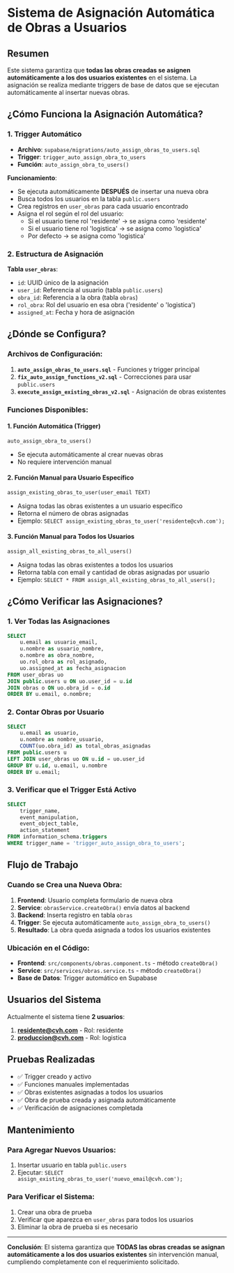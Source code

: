# Sistema de Asignación Automática de Obras a Usuarios

## Resumen
Este sistema garantiza que **todas las obras creadas se asignen automáticamente a los dos usuarios existentes** en el sistema. La asignación se realiza mediante triggers de base de datos que se ejecutan automáticamente al insertar nuevas obras.

## ¿Cómo Funciona la Asignación Automática?

### 1. Trigger Automático
- **Archivo**: `supabase/migrations/auto_assign_obras_to_users.sql`
- **Trigger**: `trigger_auto_assign_obra_to_users`
- **Función**: `auto_assign_obra_to_users()`

**Funcionamiento**:
- Se ejecuta automáticamente **DESPUÉS** de insertar una nueva obra
- Busca todos los usuarios en la tabla `public.users`
- Crea registros en `user_obras` para cada usuario encontrado
- Asigna el rol según el rol del usuario:
  - Si el usuario tiene rol 'residente' → se asigna como 'residente'
  - Si el usuario tiene rol 'logistica' → se asigna como 'logistica'
  - Por defecto → se asigna como 'logistica'

### 2. Estructura de Asignación

**Tabla `user_obras`**:
- `id`: UUID único de la asignación
- `user_id`: Referencia al usuario (tabla `public.users`)
- `obra_id`: Referencia a la obra (tabla `obras`)
- `rol_obra`: Rol del usuario en esa obra ('residente' o 'logistica')
- `assigned_at`: Fecha y hora de asignación

## ¿Dónde se Configura?

### Archivos de Configuración:
1. **`auto_assign_obras_to_users.sql`** - Funciones y trigger principal
2. **`fix_auto_assign_functions_v2.sql`** - Correcciones para usar `public.users`
3. **`execute_assign_existing_obras_v2.sql`** - Asignación de obras existentes

### Funciones Disponibles:

#### 1. Función Automática (Trigger)
```sql
auto_assign_obra_to_users()
```
- Se ejecuta automáticamente al crear nuevas obras
- No requiere intervención manual

#### 2. Función Manual para Usuario Específico
```sql
assign_existing_obras_to_user(user_email TEXT)
```
- Asigna todas las obras existentes a un usuario específico
- Retorna el número de obras asignadas
- Ejemplo: `SELECT assign_existing_obras_to_user('residente@cvh.com');`

#### 3. Función Manual para Todos los Usuarios
```sql
assign_all_existing_obras_to_all_users()
```
- Asigna todas las obras existentes a todos los usuarios
- Retorna tabla con email y cantidad de obras asignadas por usuario
- Ejemplo: `SELECT * FROM assign_all_existing_obras_to_all_users();`

## ¿Cómo Verificar las Asignaciones?

### 1. Ver Todas las Asignaciones
```sql
SELECT 
    u.email as usuario_email,
    u.nombre as usuario_nombre,
    o.nombre as obra_nombre,
    uo.rol_obra as rol_asignado,
    uo.assigned_at as fecha_asignacion
FROM user_obras uo
JOIN public.users u ON uo.user_id = u.id
JOIN obras o ON uo.obra_id = o.id
ORDER BY u.email, o.nombre;
```

### 2. Contar Obras por Usuario
```sql
SELECT 
    u.email as usuario,
    u.nombre as nombre_usuario,
    COUNT(uo.obra_id) as total_obras_asignadas
FROM public.users u
LEFT JOIN user_obras uo ON u.id = uo.user_id
GROUP BY u.id, u.email, u.nombre
ORDER BY u.email;
```

### 3. Verificar que el Trigger Está Activo
```sql
SELECT 
    trigger_name,
    event_manipulation,
    event_object_table,
    action_statement
FROM information_schema.triggers 
WHERE trigger_name = 'trigger_auto_assign_obra_to_users';
```

## Flujo de Trabajo

### Cuando se Crea una Nueva Obra:
1. **Frontend**: Usuario completa formulario de nueva obra
2. **Service**: `obrasService.createObra()` envía datos al backend
3. **Backend**: Inserta registro en tabla `obras`
4. **Trigger**: Se ejecuta automáticamente `auto_assign_obra_to_users()`
5. **Resultado**: La obra queda asignada a todos los usuarios existentes

### Ubicación en el Código:
- **Frontend**: `src/components/obras.component.ts` - método `createObra()`
- **Service**: `src/services/obras.service.ts` - método `createObra()`
- **Base de Datos**: Trigger automático en Supabase

## Usuarios del Sistema
Actualmente el sistema tiene **2 usuarios**:
1. **residente@cvh.com** - Rol: residente
2. **produccion@cvh.com** - Rol: logistica

## Pruebas Realizadas
- ✅ Trigger creado y activo
- ✅ Funciones manuales implementadas
- ✅ Obras existentes asignadas a todos los usuarios
- ✅ Obra de prueba creada y asignada automáticamente
- ✅ Verificación de asignaciones completada

## Mantenimiento

### Para Agregar Nuevos Usuarios:
1. Insertar usuario en tabla `public.users`
2. Ejecutar: `SELECT assign_existing_obras_to_user('nuevo_email@cvh.com');`

### Para Verificar el Sistema:
1. Crear una obra de prueba
2. Verificar que aparezca en `user_obras` para todos los usuarios
3. Eliminar la obra de prueba si es necesario

---

**Conclusión**: El sistema garantiza que **TODAS las obras creadas se asignan automáticamente a los dos usuarios existentes** sin intervención manual, cumpliendo completamente con el requerimiento solicitado.